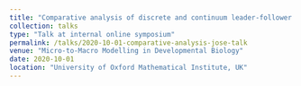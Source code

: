 ```yaml
---
title: "Comparative analysis of discrete and continuum leader-follower models"
collection: talks
type: "Talk at internal online symposium"
permalink: /talks/2020-10-01-comparative-analysis-jose-talk
venue: "Micro-to-Macro Modelling in Developmental Biology"
date: 2020-10-01
location: "University of Oxford Mathematical Institute, UK"
---
```


<!-- This is a description of your talk, which is a markdown files that can be all markdown-ified like any other post. Yay markdown! -->

